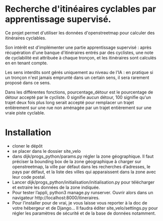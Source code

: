  Recherche d'itinéaires cyclables par apprentissage supervisé.
 =============================================================


 Ce projet permet d'utiliser les données d'openstreetmap pour calculer des itinéraires cyclables.

 Son intérêt est d'implémenter une partie apprentissage supervisé : après récupération d'une banque d'itinéraires entrés par des cyclistes, une note de cyclabilité est attribuée à chaque tronçon, et les itinéraires sont calculés en en tenant compte.

 Les sens interdits sont gérés uniquement au niveau de l'IA : en pratique si un tronçon n'est jamais emprunté dans un certain sens, il sera rarement proposé dans ce sens.

 Dans les différentes fonctions, pourcentage_détour est le pourcentage de détour accepté par le cycliste. 0 signifie aucun détour, 100 signifie qu'un trajet deux fois plus long serait accepté pour remplacer un trajet entièrement sur une rue non aménagée par un trajet entièrement sur une vraie piste cyclable. 


Installation
============

 - cloner le dépôt
 - se placer dans le dossier site_velo
 - dans dijk/progs_python/params.py régler la zone géographique. Il faut préciser la bounding box de la zone géographique à charger sur openstreetmap, la ville par défaut dans les recherches d’adresses, le pays par défaut, et la liste des villes qui apparaissent dans la zone avec leur code postal.
 - Lancer dijk/progs_python/initialisation/initialisation.py pour télécharger et extraire les données de la zone indiquée.
 - Pour tester l’appli, python3 manage.py runserver. Ouvrir alors dans un navigateur http://localhost:8000/itineraires.
 - Pour l’installer pour de vrai, je vous laisse vous reporter à la doc de votre hébergeur et de Django... Il faudra éditer site_velo/settings.py pour régler les paramètres de sécurité et de la base de données notamment.
 
